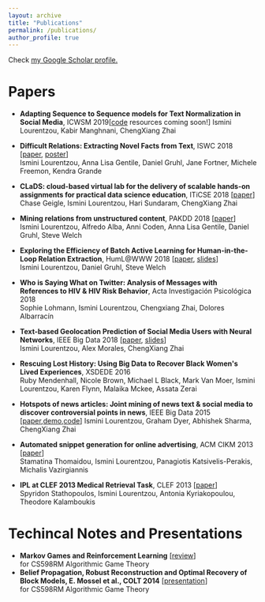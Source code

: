 ```yaml
---
layout: archive
title: "Publications"
permalink: /publications/
author_profile: true
---
```


Check <u><a href="https://scholar.google.com/citations?hl=en&user=CjxQvikAAAAJ">my Google Scholar profile</a>.</u>


# Papers

- **Adapting Sequence to Sequence models for Text Normalization in Social Media**, ICWSM 2019[[code](https://github.com/Isminoula/TextNormSeq2Seq) resources coming soon!] 
Ismini Lourentzou, Kabir Manghnani, ChengXiang Zhai

- **Difficult Relations: Extracting Novel Facts from Text**, ISWC 2018 [[paper](/files/difficult.pdf), [poster](/files/ISWCposter.pdf)]  
Ismini Lourentzou, Anna Lisa Gentile, Daniel Gruhl, Jane Fortner, Michele Freemon, Kendra Grande

- **CLaDS: cloud-based virtual lab for the delivery of scalable hands-on assignments for practical data science education**, ITiCSE 2018 [[paper](/files/clads.pdf)]  
Chase Geigle, Ismini Lourentzou, Hari Sundaram, ChengXiang Zhai

- **Mining relations from unstructured content**, PAKDD 2018 [[paper](/files/pakdd.pdf)]  
Ismini Lourentzou, Alfredo Alba, Anni Coden, Anna Lisa Gentile, Daniel Gruhl, Steve Welch

- **Exploring the Efficiency of Batch Active Learning for Human-in-the-Loop Relation Extraction**, HumL@WWW 2018 [[paper](/files/batchAL.pdf), [slides](/files/HumL2018poster.pdf)]  
Ismini Lourentzou, Daniel Gruhl, Steve Welch

- **Who is Saying What on Twitter: Analysis of Messages with References to HIV & HIV Risk Behavior**, Acta Investigación Psicológica 2018  
Sophie Lohmann, Ismini Lourentzou, Chengxiang Zhai, Dolores Albarracín

- **Text-based Geolocation Prediction of Social Media Users with Neural Networks**, IEEE Big Data 2018 [[paper](/files/geoNN.pdf), [slides](/files/text-based-geolocation.pdf)]  
Ismini Lourentzou, Alex Morales, ChengXiang Zhai

- **Rescuing Lost History: Using Big Data to Recover Black Women's Lived Experiences**, XSDEDE 2016  
Ruby Mendenhall, Nicole Brown, Michael L Black, Mark Van Moer, Ismini Lourentzou, Karen Flynn, Malaika Mckee, Assata Zerai

- **Hotspots of news articles: Joint mining of news text & social media to discover controversial points in news**, IEEE Big Data 2015 [[paper](/files/hotspots.pdf),[demo](https://controversy.2pitau.org/login),[code](https://framagit.org/gdyer/CONTROVERSY)]
Ismini Lourentzou, Graham Dyer, Abhishek Sharma, ChengXiang Zhai

- **Automated snippet generation for online advertising**, ACM CIKM 2013 [[paper](/files/snippet.pdf)]  
Stamatina Thomaidou, Ismini Lourentzou, Panagiotis Katsivelis-Perakis, Michalis Vazirgiannis

- **IPL at CLEF 2013 Medical Retrieval Task**, CLEF 2013 [[paper](/files/clef.pdf)]  
Spyridon Stathopoulos, Ismini Lourentzou, Antonia Kyriakopoulou, Theodore Kalamboukis



# Techincal Notes and Presentations

- **Markov Games and Reinforcement Learning** [[review](/files/games.pdf)]   
for CS598RM Algorithmic Game Theory
- **Belief Propagation, Robust Reconstruction and Optimal Recovery of Block Models, E. Mossel et al., COLT 2014** [[presentation](/files/MLTheorycourse_Dec2014_BeliefProp_presentation.pdf)]   
for CS598RM Algorithmic Game Theory
